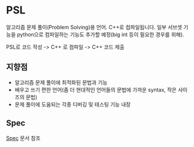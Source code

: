 # PSL

알고리즘 문제 풀이(Problem Solving)용 언어. C++로 컴파일됩니다. 일부 서브셋 기능을 python으로 컴파일하는 기능도 추가할 예정(big int 등이 필요한 경우를 위해).

PSL로 코드 작성 -> C++ 로 컴파일 -> C++ 코드 제출

## 지향점

- 알고리즘 문제 풀이에 최적화된 문법과 기능
- 배우고 쓰기 편한 언어(좀 더 현대적인 언어들의 문법에 가까운 syntax, 작은 사이즈의 문법)
- 문제 풀이에 도움되는 각종 디버깅 및 테스팅 기능 내장

## Spec

[Spec](/Spec) 문서 참조
